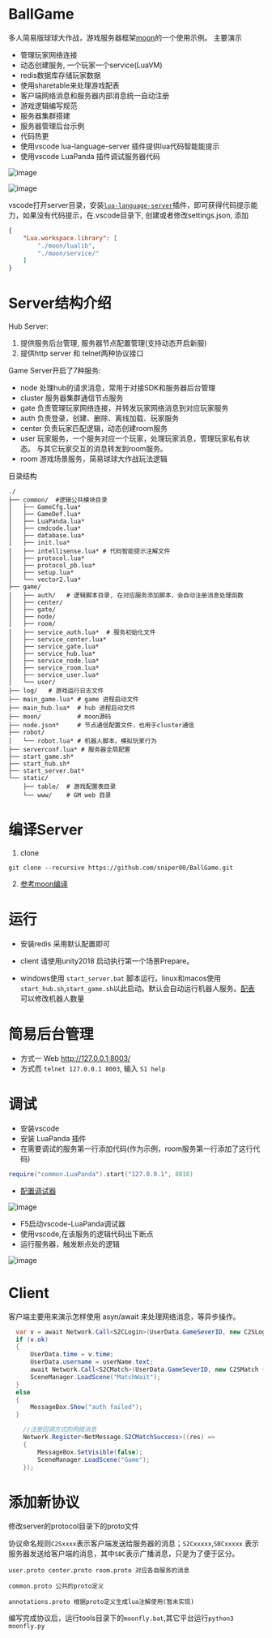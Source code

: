 # BallGame
多人简易版球球大作战，游戏服务器框架[moon](https://github.com/sniper00/moon)的一个使用示例。
主要演示
- 管理玩家网络连接
- 动态创建服务, 一个玩家一个service(LuaVM)
- redis数据库存储玩家数据
- 使用sharetable来处理游戏配表
- 客户端网络消息和服务器内部消息统一自动注册
- 游戏逻辑编写规范
- 服务器集群搭建
- 服务器管理后台示例
- 代码热更
- 使用vscode lua-language-server 插件提供lua代码智能能提示
- 使用vscode LuaPanda 插件调试服务器代码

![image](https://github.com/sniper00/BallGame/raw/master/image/start.png)

![image](https://github.com/sniper00/BallGame/raw/master/image/game.png)

vscode打开server目录，安装[`lua-language-server`](https://marketplace.visualstudio.com/items?itemName=sumneko.lua)插件，即可获得代码提示能力，如果没有代码提示，在.vscode目录下, 创建或者修改settings.json, 添加
```json
{
    "Lua.workspace.library": [
        "./moon/lualib",
        "./moon/service/"
    ]
}
```

# Server结构介绍

Hub Server:
1. 提供服务后台管理, 服务器节点配置管理(支持动态开启新服)
2. 提供http server 和 telnet两种协议接口

Game Server开启了7种服务:
- node 处理hub的请求消息，常用于对接SDK和服务器后台管理
- cluster 服务器集群通信节点服务
- gate 负责管理玩家网络连接，并转发玩家网络消息到对应玩家服务
- auth 负责登录，创建、删除、离线加载、玩家服务
- center 负责玩家匹配逻辑，动态创建room服务
- user 玩家服务，一个服务对应一个玩家，处理玩家消息，管理玩家私有状态。 与其它玩家交互的消息转发到room服务。
- room 游戏场景服务，简易球球大作战玩法逻辑

目录结构
```
./
├── common/  #逻辑公共模块目录
│   ├── GameCfg.lua*
│   ├── GameDef.lua*
│   ├── LuaPanda.lua*
│   ├── cmdcode.lua*
│   ├── database.lua*
│   ├── init.lua*
│   ├── intellisense.lua* # 代码智能提示注解文件
│   ├── protocol.lua*
│   ├── protocol_pb.lua*
│   ├── setup.lua*
│   └── vector2.lua*
├── game/
│   ├── auth/   # 逻辑脚本目录, 在对应服务添加脚本，会自动注册消息处理函数
│   ├── center/
│   ├── gate/
│   ├── node/
│   ├── room/
│   ├── service_auth.lua*  # 服务初始化文件
│   ├── service_center.lua*
│   ├── service_gate.lua*
│   ├── service_hub.lua*
│   ├── service_node.lua*
│   ├── service_room.lua*
│   ├── service_user.lua*
│   └── user/
├── log/   # 游戏运行日志文件
├── main_game.lua* # game 进程启动文件
├── main_hub.lua*  # hub 进程启动文件
├── moon/          # moon源码
├── node.json*     # 节点通信配置文件，也用于cluster通信
├── robot/ 
│   └── robot.lua* # 机器人脚本，模拟玩家行为
├── serverconf.lua* # 服务器全局配置
├── start_game.sh*
├── start_hub.sh*
├── start_server.bat*
└── static/
    ├── table/  # 游戏配置表目录
    └── www/    # GM web 目录
```

# 编译Server

1. clone
```
git clone --recursive https://github.com/sniper00/BallGame.git
```

2. [参考moon编译](https://github.com/sniper00/moon#%E7%BC%96%E8%AF%91)

# 运行

- 安装redis 采用默认配置即可

- client 请使用unity2018 启动执行第一个场景Prepare。

- windows使用 `start_server.bat` 脚本运行。linux和macos使用`start_hub.sh`,`start_game.sh`以此启动。默认会自动运行机器人服务。[配表](https://github.com/sniper00/BallGame/blob/master/server/static/table/constant.lua) 可以修改机器人数量

# 简易后台管理

- 方式一 Web http://127.0.0.1:8003/
- 方式而 `telnet 127.0.0.1 8003`, 输入 `S1 help`

# 调试

- 安装vscode
- 安装 LuaPanda 插件
- 在需要调试的服务第一行添加代码(作为示例，room服务第一行添加了这行代码)
```lua
require("common.LuaPanda").start("127.0.0.1", 8818)
```
- [配置调试器](https://github.com/Tencent/LuaPanda/blob/master/Docs/Manual/access-guidelines.md#%E5%BC%80%E5%A7%8B%E8%B0%83%E8%AF%95)

![image](https://github.com/sniper00/BallGame/raw/master/image/setting.png)

- F5启动vscode-LuaPanda调试器
- 使用vscode,在该服务的逻辑代码出下断点
- 运行服务器，触发断点处的逻辑

![image](https://github.com/sniper00/BallGame/raw/master/image/debug.png)

# Client

客户端主要用来演示怎样使用 asyn/await 来处理网络消息，等异步操作。
```csharp
  var v = await Network.Call<S2CLogin>(UserData.GameSeverID, new C2SLogin { openid = userName.text });
  if (v.ok)
  {
      UserData.time = v.time;
      UserData.username = userName.text;
      await Network.Call<S2CMatch>(UserData.GameSeverID, new C2SMatch {});
      SceneManager.LoadScene("MatchWait");
  }
  else
  {
      MessageBox.Show("auth failed");
  }
```

```csharp
    //注册回调方式的网络消息
    Network.Register<NetMessage.S2CMatchSuccess>((res) =>
    {
        MessageBox.SetVisible(false);
        SceneManager.LoadScene("Game");
    });
```

# 添加新协议

修改server的protocol目录下的proto文件

协议命名规则`C2Sxxxx`表示客户端发送给服务器的消息；`S2Cxxxxx`,`SBCxxxxx` 表示服务器发送给客户端的消息，其中`SBC`表示广播消息，只是为了便于区分。

```
user.proto center.proto room.proto 对应各自服务的消息

common.proto 公共的proto定义

annotations.proto 根据proto定义生成lua注解使用(暂未实现)

```

编写完成协议后，运行tools目录下的`moonfly.bat`,其它平台运行`python3 moonfly.py`

